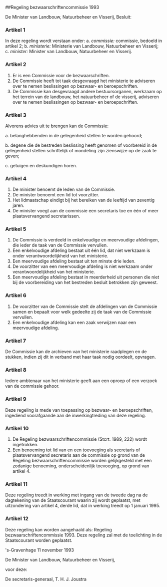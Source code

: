 <meta http-equiv='Content-Type' content='text/html; charset=utf-8' />

##Regeling bezwaarschriftencommissie 1993

De Minister van Landbouw, Natuurbeheer en Visserij,  Besluit:    

### Artikel  1  

In deze regeling wordt verstaan onder: a. *commissie:*   commissie, bedoeld in artikel 2;  b. *ministerie:*   Ministerie van Landbouw, Natuurbeheer en Visserij;  c. *minister:*   Minister van Landbouw, Natuurbeheer en Visserij.   

### Artikel  2  

1.  Er is een Commissie voor de bezwaarschriften.   
2.  De Commissie heeft tot taak desgevraagd het ministerie te adviseren over te nemen beslissingen op bezwaar- en beroepschriften.   
3.  De Commissie kan desgevraagd andere bestuursorganen, werkzaam op het terrein van de landbouw, het natuurbeheer of de visserij, adviseren over te nemen beslissingen op bezwaar- en beroepschriften.  

### Artikel  3  

Alvorens advies uit te brengen kan de Commissie: 

a. belanghebbenden in de gelegenheid stellen te worden gehoord; 

b. degene die de bestreden beslissing heeft genomen of voorbereid in de gelegenheid stellen schriftelijk of mondeling zijn zienswijze op de zaak te geven; 

c. getuigen en deskundigen horen.  

### Artikel  4  

1.  De minister benoemt de leden van de Commissie.   
2.  De minister benoemt een lid tot voorzitter.   
3.  Het lidmaatschap eindigt bij het bereiken van de leeftijd van zeventig jaren.   
4.  De minister voegt aan de commissie een secretaris toe en één of meer plaatsvervangend secretarissen.  

### Artikel  5  

1.  De Commissie is verdeeld in enkelvoudige en meervoudige afdelingen, die ieder de taak van de Commissie vervullen.   
2.  Een enkelvoudige afdeling bestaat uit één lid, dat niet werkzaam is onder verantwoordelijkheid van het ministerie.   
3.  Een meervoudige afdeling bestaat uit ten minste drie leden.   
4.  De voorzitter van een meervoudige afdeling is niet werkzaam onder verantwoordelijkheid van het ministerie.   
5.  Een meervoudige afdeling bestaat in meerderheid uit personen die niet bij de voorbereiding van het bestreden besluit betrokken zijn geweest.  

### Artikel  6  

1.  De voorzitter van de Commissie stelt de afdelingen van de Commissie samen en bepaalt voor welk gedeelte zij de taak van de Commissie vervullen.   
2.  Een enkelvoudige afdeling kan een zaak verwijzen naar een meervoudige afdeling.  

### Artikel  7  

De Commissie kan de archieven van het ministerie raadplegen en de stukken, indien zij dit in verband met haar taak nodig oordeelt, opvragen. 

### Artikel  8  

Iedere ambtenaar van het ministerie geeft aan een oproep of een verzoek van de commissie gehoor. 

### Artikel  9  

Deze regeling is mede van toepassing op bezwaar- en beroepschriften, ingediend voorafgaande aan de inwerkingtreding van deze regeling. 

### Artikel  10  

1.  De Regeling bezwaarschriftencommissie (Stcrt. 1989, 222) wordt ingetrokken.   
2.  Een benoeming tot lid van en een toevoeging als secretaris of plaatsvervangend secretaris aan de commissie op grond van de Regeling bezwaarschriftencommissie worden gelijkgesteld met een zodanige benoeming, onderscheidenlijk toevoeging, op grond van artikel 4.  

### Artikel  11  

Deze regeling treedt in werking met ingang van de tweede dag na de dagtekening van de Staatscourant waarin zij wordt geplaatst, met uitzondering van artikel 4, derde lid, dat in werking treedt op 1 januari 1995. 

### Artikel  12  

Deze regeling kan worden aangehaald als: Regeling bezwaarschriftencommissie 1993. Deze regeling zal met de toelichting in de Staatscourant worden geplaatst. 

's-Gravenhage 
11 november 1993    

De 
Minister van Landbouw, Natuurbeheer en Visserij,  

voor deze:  

De 
secretaris-generaal, 
T. H. J.  Joustra      
